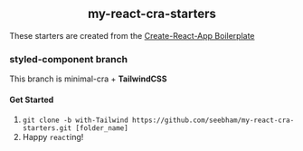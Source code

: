 <h2 style="text-align: center;">my-react-cra-starters</h2>
<p>These starters are created from the <a href="https://facebook.github.io/create-react-app/docs/getting-started" target="_blank">Create-React-App Boilerplate</a></p>

### styled-component branch

This branch is minimal-cra + **TailwindCSS**

#### Get Started

1. `git clone -b with-Tailwind https://github.com/seebham/my-react-cra-starters.git [folder_name]`
2. Happy `react`ing!
